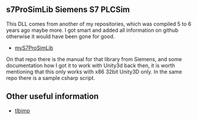 ## s7ProSimLib Siemens S7 PLCSim

This DLL comes from another of my repositories, which was compiled 5 to 6 years ago maybe more. I got smart and added all information on github otherwise it would have been gone for good.

- [myS7ProSimLib](https://github.com/kodaman2/myS7ProSimLib)

On that repo there is the manual for that library from Siemens, and some documentation how I got it to work with Unity3d back then, it is worth mentioning that this only works with x86 32bit Unity3D only. In the same repo there is a sample csharp script.

## Other useful information

- [tlbimp](https://docs.microsoft.com/en-us/dotnet/framework/tools/tlbimp-exe-type-library-importer)